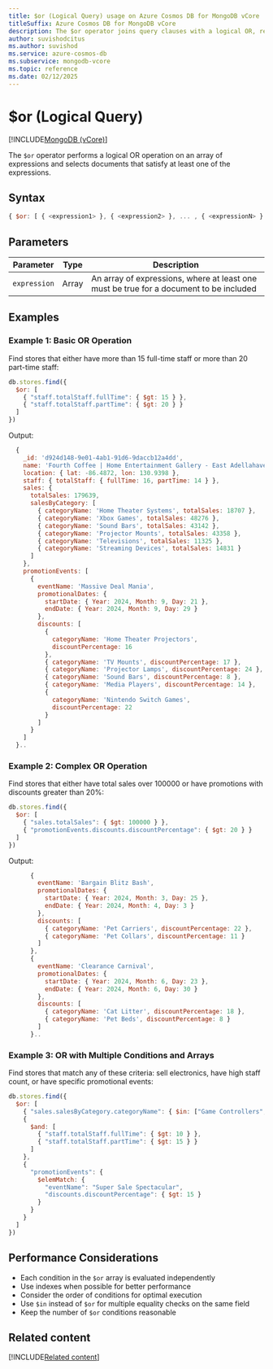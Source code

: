 ```yaml
---
title: $or (Logical Query) usage on Azure Cosmos DB for MongoDB vCore
titleSuffix: Azure Cosmos DB for MongoDB vCore
description: The $or operator joins query clauses with a logical OR, returning documents that match at least one specified condition.
author: suvishodcitus
ms.author: suvishod
ms.service: azure-cosmos-db
ms.subservice: mongodb-vcore
ms.topic: reference
ms.date: 02/12/2025
---
```


# $or (Logical Query)

[!INCLUDE[MongoDB (vCore)](~/reusable-content/ce-skilling/azure/includes/cosmos-db/includes/appliesto-mongodb-vcore.md)]

The `$or` operator performs a logical OR operation on an array of expressions and selects documents that satisfy at least one of the expressions.

## Syntax

```javascript
{ $or: [ { <expression1> }, { <expression2> }, ... , { <expressionN> } ] }
```

## Parameters

| Parameter | Type | Description |
|-----------|------|-------------|
| `expression` | Array | An array of expressions, where at least one must be true for a document to be included |

## Examples

### Example 1: Basic OR Operation

Find stores that either have more than 15 full-time staff or more than 20 part-time staff:

```javascript
db.stores.find({
  $or: [
    { "staff.totalStaff.fullTime": { $gt: 15 } },
    { "staff.totalStaff.partTime": { $gt: 20 } }
  ]
})
```

Output:

```javascript
  {
    _id: 'd924d148-9e01-4ab1-91d6-9daccb12a4dd',
    name: 'Fourth Coffee | Home Entertainment Gallery - East Adellahaven',
    location: { lat: -86.4872, lon: 130.9398 },
    staff: { totalStaff: { fullTime: 16, partTime: 14 } },
    sales: {
      totalSales: 179639,
      salesByCategory: [
        { categoryName: 'Home Theater Systems', totalSales: 18707 },
        { categoryName: 'Xbox Games', totalSales: 48276 },
        { categoryName: 'Sound Bars', totalSales: 43142 },
        { categoryName: 'Projector Mounts', totalSales: 43358 },
        { categoryName: 'Televisions', totalSales: 11325 },
        { categoryName: 'Streaming Devices', totalSales: 14831 }
      ]
    },
    promotionEvents: [
      {
        eventName: 'Massive Deal Mania',
        promotionalDates: {
          startDate: { Year: 2024, Month: 9, Day: 21 },
          endDate: { Year: 2024, Month: 9, Day: 29 }
        },
        discounts: [
          {
            categoryName: 'Home Theater Projectors',
            discountPercentage: 16
          },
          { categoryName: 'TV Mounts', discountPercentage: 17 },
          { categoryName: 'Projector Lamps', discountPercentage: 24 },
          { categoryName: 'Sound Bars', discountPercentage: 8 },
          { categoryName: 'Media Players', discountPercentage: 14 },
          {
            categoryName: 'Nintendo Switch Games',
            discountPercentage: 22
          }
        ]
      }
    ]
  }..
```


### Example 2: Complex OR Operation

Find stores that either have total sales over 100000 or have promotions with discounts greater than 20%:

```javascript
db.stores.find({
  $or: [
    { "sales.totalSales": { $gt: 100000 } },
    { "promotionEvents.discounts.discountPercentage": { $gt: 20 } }
  ]
})
```

Output:

```javascript
      {
        eventName: 'Bargain Blitz Bash',
        promotionalDates: {
          startDate: { Year: 2024, Month: 3, Day: 25 },
          endDate: { Year: 2024, Month: 4, Day: 3 }
        },
        discounts: [
          { categoryName: 'Pet Carriers', discountPercentage: 22 },
          { categoryName: 'Pet Collars', discountPercentage: 11 }
        ]
      },
      {
        eventName: 'Clearance Carnival',
        promotionalDates: {
          startDate: { Year: 2024, Month: 6, Day: 23 },
          endDate: { Year: 2024, Month: 6, Day: 30 }
        },
        discounts: [
          { categoryName: 'Cat Litter', discountPercentage: 18 },
          { categoryName: 'Pet Beds', discountPercentage: 8 }
        ]
      }..
```

### Example 3: OR with Multiple Conditions and Arrays

Find stores that match any of these criteria: sell electronics, have high staff count, or have specific promotional events:

```javascript
db.stores.find({
  $or: [
    { "sales.salesByCategory.categoryName": { $in: ["Game Controllers", "Sound Bars", "Home Theater Projectors"] } },
    {
      $and: [
        { "staff.totalStaff.fullTime": { $gt: 10 } },
        { "staff.totalStaff.partTime": { $gt: 15 } }
      ]
    },
    {
      "promotionEvents": {
        $elemMatch: {
          "eventName": "Super Sale Spectacular",
          "discounts.discountPercentage": { $gt: 15 }
        }
      }
    }
  ]
})
```

## Performance Considerations

   - Each condition in the `$or` array is evaluated independently
   - Use indexes when possible for better performance
   - Consider the order of conditions for optimal execution
   - Use `$in` instead of `$or` for multiple equality checks on the same field
   - Keep the number of `$or` conditions reasonable


## Related content

[!INCLUDE[Related content](../includes/related-content.md)]